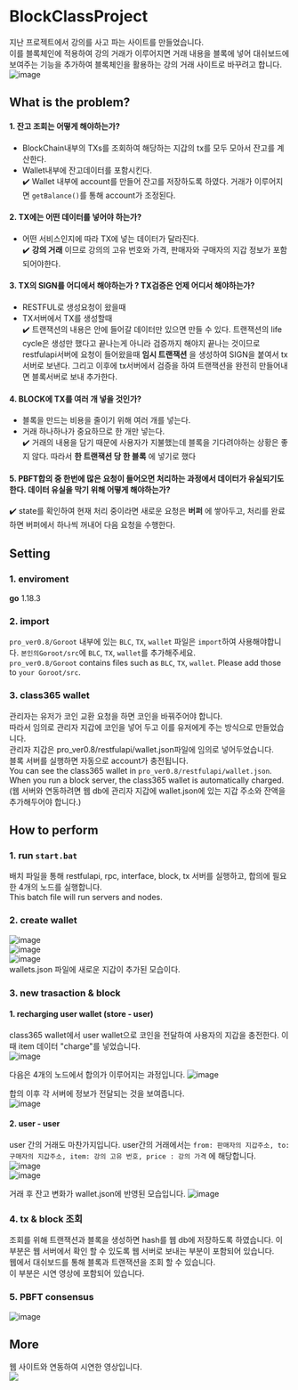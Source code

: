 # BlockClassProject
지난 프로젝트에서 강의를 사고 파는 사이트를 만들었습니다.   
이를 블록체인에 적용하여 강의 거래가 이루어지면 거래 내용을 블록에 넣어 대쉬보드에 보여주는 기능을 추가하여 블록체인을 활용하는 강의 거래 사이트로 바꾸려고 합니다. 
![image](https://user-images.githubusercontent.com/61136630/192709044-edb49a90-4722-409f-a33f-0c32de7f6ab3.png)

## What is the problem?
#### 1. 잔고 조회는 어떻게 해야하는가? 
  - BlockChain내부의 TXs를 조회하여 해당하는 지갑의 tx를 모두 모아서 잔고를 계산한다.  
  - Wallet내부에 잔고데이터를 포함시킨다.   
   :heavy_check_mark: Wallet 내부에 account를 만들어 잔고를 저장하도록 하였다. 거래가 이루어지면 `getBalance()`를 통해 account가 조정된다.

#### 2. TX에는 어떤 데이터를 넣어야 하는가? 
  - 어떤 서비스인지에 따라 TX에 넣는 데이터가 달라진다.   
  :heavy_check_mark: **강의 거래** 이므로 강의의 고유 번호와 가격, 판매자와 구매자의 지갑 정보가 포함되어야한다.
#### 3. TX의 SIGN를 어디에서 해야하는가 ?  TX검증은 언제 어디서 해야하는가?
  - RESTFUL로 생성요청이 왔을때   	
  - TX서버에서 TX를 생성할때    
:heavy_check_mark: 트랜잭션의 내용은 안에 들어갈 데이터만 있으면 만들 수 있다. 트랜잭션의 life cycle은 생성만 했다고 끝나는게 아니라 검증까지 해야지 끝나는 것이므로 restfulapi서버에 요청이 들어왔을때 **임시 트랜잭션** 을 생성하여 SIGN을 붙여서 tx서버로 보낸다. 그리고 이후에 tx서버에서 검증을 하여 트랜잭션을 완전히 만들어내면 블록서버로 보내 추가한다.
#### 4. BLOCK에 TX를 여러 개 넣을 것인가?
  - 블록을 만드는 비용을 줄이기 위해 여러 개를 넣는다. 
  - 거래 하나하나가 중요하므로 한 개만 넣는다.   
:heavy_check_mark: 거래의 내용을 담기 때문에 사용자가 지불했는데 블록을 기다려야하는 상황은 좋지 않다. 따라서 **한 트랜잭션 당 한 블록** 에 넣기로 했다

#### 5. PBFT합의 중 한번에 많은 요청이 들어오면 처리하는 과정에서 데이터가 유실되기도 한다. 데이터 유실을 막기 위해 어떻게 해야하는가?
  :heavy_check_mark: state를 확인하여 현재 처리 중이라면 새로운 요청은 **버퍼** 에 쌓아두고, 처리를 완료하면 버퍼에서 하나씩 꺼내어 다음 요청을 수행한다.





## Setting
### 1. enviroment   
**go** 1.18.3   

### 2. import
`pro_ver0.8/Goroot` 내부에 있는 `BLC`, `TX`, `wallet` 파일은 `import`하여 사용해야합니다. `본인의Goroot/src`에 `BLC`, `TX`, `wallet`를 추가해주세요.   
`pro_ver0.8/Goroot` contains files such as `BLC`, `TX`, `wallet`. Please add those to `your Goroot/src`.

### 3. class365 wallet   
관리자는 유저가 코인 교환 요청을 하면 코인을 바꿔주어야 합니다.    
따라서 임의로 관리자 지갑에 코인을 넣어 두고 이를 유저에게 주는 방식으로 만들었습니다.   
관리자 지갑은 pro_ver0.8/restfulapi/wallet.json파일에 임의로 넣어두었습니다.   
블록 서버를 실행하면 자동으로 account가 충전됩니다.   
You can see the class365 wallet in `pro_ver0.8/restfulapi/wallet.json`.   
When you run a block server, the class365 wallet is automatically charged.   
(웹 서버와 연동하려면 웹 db에 관리자 지갑에 wallet.json에 있는 지갑 주소와 잔액을 추가해두어야 합니다.)

## How to perform
### 1. run `start.bat`    
배치 파일을 통해 restfulapi, rpc, interface, block, tx 서버를 실행하고, 합의에 필요한 4개의 노드를 실행합니다.   
This batch file will run servers and nodes. 

### 2. create wallet
![image](https://user-images.githubusercontent.com/61136630/192698867-cc256dfb-d42a-40dd-ac69-7fb3aa3e4933.png)   
![image](https://user-images.githubusercontent.com/61136630/192698912-a35c4f9d-abfb-45fb-bcd1-5bcfdf35b960.png)    
![image](https://user-images.githubusercontent.com/61136630/192698265-306cce7b-818b-4080-9b6b-c4764cd1e2ac.png)   
wallets.json 파일에 새로운 지갑이 추가된 모습이다.   

### 3. new trasaction & block   
 #### 1. recharging user wallet (store - user)  
 class365 wallet에서 user wallet으로 코인을 전달하여 사용자의 지갑을 충전한다. 이때 item 데이터 "charge"를 넣었습니다.   
![image](https://user-images.githubusercontent.com/61136630/192734414-df8f5fb6-34f5-4e9f-8963-bbc955d427a4.png)   

다음은 4개의 노드에서 합의가 이루어지는 과정입니다.
![image](https://user-images.githubusercontent.com/61136630/192735004-14635a25-2484-462e-ab7e-985b9ebd7914.png)   

합의 이후 각 서버에 정보가 전달되는 것을 보여줍니다.   
![image](https://user-images.githubusercontent.com/61136630/192735063-4143bd4e-a30c-4d43-94e8-8199aefe5646.png)   

 #### 2. user - user   
 user 간의 거래도 마찬가지입니다. user간의 거래에서는 `from: 판매자의 지갑주소, to: 구매자의 지갑주소, item: 강의 고유 번호, price : 강의 가격` 에 해당합니다.   
![image](https://user-images.githubusercontent.com/61136630/192747099-73e875e0-f6b7-4fda-b1d1-e51ba653fbd7.png)    
![image](https://user-images.githubusercontent.com/61136630/192747439-56f9b605-4306-4b13-9cde-b21ca6026101.png)    

 거래 후 잔고 변화가 wallet.json에 반영된 모습입니다.
![image](https://user-images.githubusercontent.com/61136630/192747720-df68a6cb-77b9-4944-8c94-b15f5ea285d6.png)   

### 4. tx & block 조회   
조회를 위해 트랜잭션과 블록을 생성하면 hash를 웹 db에 저장하도록 하였습니다.
이 부분은 웹 서버에서 확인 할 수 있도록 웹 서버로 보내는 부분이 포함되어 있습니다.   
웹에서 대쉬보드를 통해 블록과 트랜잭션을 조회 할 수 있습니다.   
이 부분은 시연 영상에 포함되어 있습니다.   

### 5. PBFT consensus   
![image](https://user-images.githubusercontent.com/61136630/192787182-b53619c5-eaf0-4d54-bee5-c992c1050ab0.png)

## More 
웹 사이트와 연동하여 시연한 영상입니다.   
<a href="https://www.youtube.com/watch?v=ZxV86RR2kP8&t=1s"> <img src="https://img.shields.io/badge/YouTube-FF0000?style=flat-square&logo=YouTube&logoColor=white"/></a>

